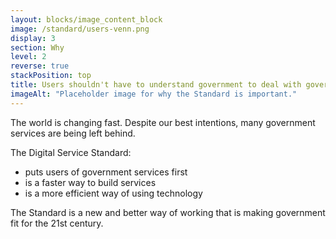 ```yaml
---
layout: blocks/image_content_block
image: /standard/users-venn.png
display: 3
section: Why
level: 2
reverse: true
stackPosition: top
title: Users shouldn't have to understand government to deal with government
imageAlt: "Placeholder image for why the Standard is important."
---
```

The world is changing fast. Despite our best intentions, many government services are being left behind.

The Digital Service Standard:

- puts users of government services first
- is a faster way to build services
- is a more efficient way of using technology

The Standard is a new and better way of working that is making government fit for the 21st century.

